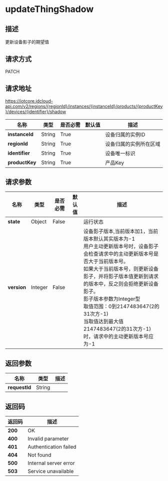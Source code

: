 # updateThingShadow


## 描述
更新设备影子的期望值

## 请求方式
PATCH

## 请求地址
https://iotcore.jdcloud-api.com/v2/regions/{regionId}/instances/{instanceId}/products/{productKey}/devices/{identifier}/shadow

|名称|类型|是否必需|默认值|描述|
|---|---|---|---|---|
|**instanceId**|String|True| |设备归属的实例ID|
|**regionId**|String|True| |设备归属的实例所在区域|
|**identifier**|String|True| |设备唯一标识|
|**productKey**|String|True| |产品Key|

## 请求参数
|名称|类型|是否必需|默认值|描述|
|---|---|---|---|---|
|**state**|Object|False| |运行状态|
|**version**|Integer|False| |设备影子版本,当前版本加1，当前版本默认其实版本为-1<br>用户主动更新版本号时，设备影子会检查请求中的主动更新版本号是否大于当前版本号。<br>如果大于当前版本号，则更新设备影子，并将影子版本值更新到请求的版本中，反之则会拒绝更新设备影子。<br>影子版本参数为Integer型<br>取值范围：0到2147483647(2的31次方-1)<br>当取值达到最大值2147483647(2的31次方-1)时，请求中的主动更新版本号应为-1<br>|


## 返回参数
|名称|类型|描述|
|---|---|---|
|**requestId**|String| |


## 返回码
|返回码|描述|
|---|---|
|**200**|OK|
|**400**|Invalid parameter|
|**401**|Authentication failed|
|**404**|Not found|
|**500**|Internal server error|
|**503**|Service unavailable|
